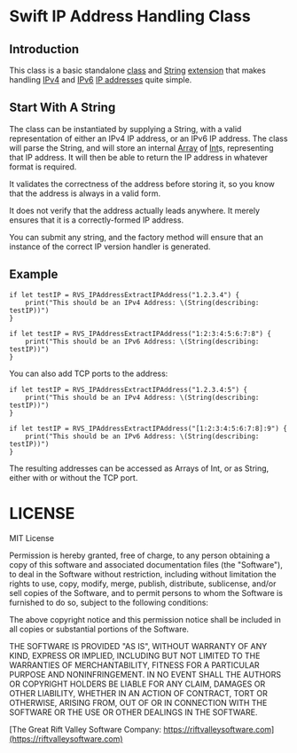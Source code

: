 Swift IP Address Handling Class
=

Introduction
-

This class is a basic standalone [class](https://docs.swift.org/swift-book/LanguageGuide/ClassesAndStructures.html) and [String](https://developer.apple.com/documentation/swift/string) [extension](https://docs.swift.org/swift-book/LanguageGuide/Extensions.html) that makes handling [IPv4](https://en.wikipedia.org/wiki/IPv4) and [IPv6](https://en.wikipedia.org/wiki/IPv6) [IP addresses](https://en.wikipedia.org/wiki/Internet_Protocol) quite simple.

Start With A String
-

The class can be instantiated by supplying a String, with a valid representation of either an IPv4 IP address, or an IPv6 IP address. The class will parse the String, and will store an internal [Array](https://developer.apple.com/documentation/swift/array) of [Int](https://developer.apple.com/documentation/swift/int)s, representing that IP address. It will then be able to return the IP address in whatever format is required.

It validates the correctness of the address before storing it, so you know that the address is always in a valid form.

It does not verify that the address actually leads anywhere. It merely ensures that it is a correctly-formed IP address.

You can submit any string, and the factory method will ensure that an instance of the correct IP version handler is generated.

Example
-
    if let testIP = RVS_IPAddressExtractIPAddress("1.2.3.4") {
        print("This should be an IPv4 Address: \(String(describing: testIP))")
    }

    if let testIP = RVS_IPAddressExtractIPAddress("1:2:3:4:5:6:7:8") {
        print("This should be an IPv6 Address: \(String(describing: testIP))")
    }

You can also add TCP ports to the address:

    if let testIP = RVS_IPAddressExtractIPAddress("1.2.3.4:5") {
        print("This should be an IPv4 Address: \(String(describing: testIP))")
    }

    if let testIP = RVS_IPAddressExtractIPAddress("[1:2:3:4:5:6:7:8]:9") {
        print("This should be an IPv6 Address: \(String(describing: testIP))")
    }

The resulting addresses can be accessed as Arrays of Int, or as String, either with or without the TCP port.

LICENSE
=
MIT License

Permission is hereby granted, free of charge, to any person obtaining a copy of this software and associated documentation
files (the "Software"), to deal in the Software without restriction, including without limitation the rights to use, copy,
modify, merge, publish, distribute, sublicense, and/or sell copies of the Software, and to permit persons to whom the
Software is furnished to do so, subject to the following conditions:

The above copyright notice and this permission notice shall be included in all copies or substantial portions of the Software.

THE SOFTWARE IS PROVIDED "AS IS", WITHOUT WARRANTY OF ANY KIND, EXPRESS OR IMPLIED, INCLUDING BUT NOT LIMITED TO THE WARRANTIES
OF MERCHANTABILITY, FITNESS FOR A PARTICULAR PURPOSE AND NONINFRINGEMENT.
IN NO EVENT SHALL THE AUTHORS OR COPYRIGHT HOLDERS BE LIABLE FOR ANY CLAIM, DAMAGES OR OTHER LIABILITY, WHETHER IN AN ACTION OF
CONTRACT, TORT OR OTHERWISE, ARISING FROM, OUT OF OR IN CONNECTION WITH THE SOFTWARE OR THE USE OR OTHER DEALINGS IN THE SOFTWARE.


[The Great Rift Valley Software Company: https://riftvalleysoftware.com](https://riftvalleysoftware.com)

